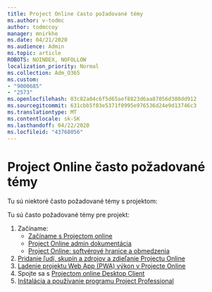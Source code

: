 ```yaml
---
title: Project Online často požadované témy
ms.author: v-todmc
author: todmccoy
manager: mnirkhe
ms.date: 04/21/2020
ms.audience: Admin
ms.topic: article
ROBOTS: NOINDEX, NOFOLLOW
localization_priority: Normal
ms.collection: Adm_O365
ms.custom:
- "9000685"
- "2573"
ms.openlocfilehash: 03c82a04c6f5d65aef8823d6aa87056d380dd912
ms.sourcegitcommit: 631cbb5f03e5371f0995e976536d24e9d13746c3
ms.translationtype: MT
ms.contentlocale: sk-SK
ms.lasthandoff: 04/22/2020
ms.locfileid: "43768056"
---
```

# <a name="project-online-frequently-requested-topics"></a>Project Online často požadované témy

Tu sú niektoré často požadované témy s projektom:

Tu sú často požadované témy pre projekt:
1.  Začíname: 
    -   [Začíname s Projectom online](https://docs.microsoft.comProjectOnline/get-started-with-project-online) 
    -   [Project Online admin dokumentácia](https://docs.microsoft.com/projectonline/project-online) 
    -   [Project Online: softvérové hranice a obmedzenia](https://docs.microsoft.com/ProjectOnline/project-online-software-boundaries-and-limits) 
2.  [Pridanie ľudí, skupín a zdrojov a zdieľanie Projectu Online](https://docs.microsoft.com/projectonline/step-2-add-people-to-project-online) 
3.  [Ladenie projektu Web App (PWA) výkon v Projecte Online](https://docs.microsoft.com/projectonline/tune-project-online-performance)
4.  Spojte sa s [Projectom online Desktop Client](https://docs.microsoft.com/projectonline/connect-to-project-online-with-the-project-online-desktop-client) 
5.  [Inštalácia a používanie programu Project Professional](https://support.office.com/article/install-project-7059249b-d9fe-4d61-ab96-5c5bf435f281) 
